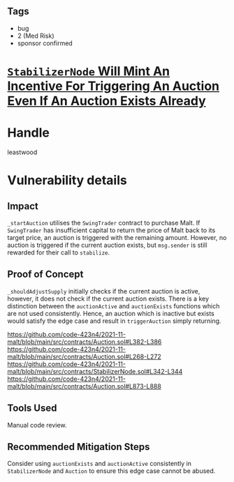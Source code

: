 ## Tags

- bug
- 2 (Med Risk)
- sponsor confirmed

# [`StabilizerNode` Will Mint An Incentive For Triggering An Auction Even If An Auction Exists Already](https://github.com/code-423n4/2021-11-malt-findings/issues/191) 

# Handle

leastwood


# Vulnerability details

## Impact

`_startAuction` utilises the `SwingTrader` contract to purchase Malt. If `SwingTrader` has insufficient capital to return the price of Malt back to its target price, an auction is triggered with the remaining amount. However, no auction is triggered if the current auction exists, but `msg.sender` is still rewarded for their call to `stabilize`.

## Proof of Concept

`_shouldAdjustSupply` initially checks if the current auction is active, however, it does not check if the current auction exists. There is a key distinction between the `auctionActive` and `auctionExists` functions which are not used consistently. Hence, an auction which is inactive but exists would satisfy the edge case and result in `triggerAuction` simply returning.

https://github.com/code-423n4/2021-11-malt/blob/main/src/contracts/Auction.sol#L382-L386
https://github.com/code-423n4/2021-11-malt/blob/main/src/contracts/Auction.sol#L268-L272
https://github.com/code-423n4/2021-11-malt/blob/main/src/contracts/StabilizerNode.sol#L342-L344
https://github.com/code-423n4/2021-11-malt/blob/main/src/contracts/Auction.sol#L873-L888

## Tools Used

Manual code review.

## Recommended Mitigation Steps

Consider using `auctionExists` and `auctionActive` consistently in `StabilizerNode` and `Auction` to ensure this edge case cannot be abused.

